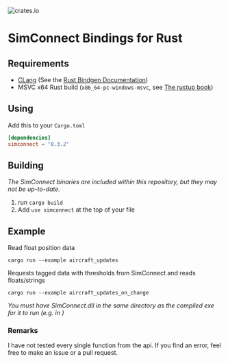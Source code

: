 ![crates.io](https://img.shields.io/crates/v/simconnect)

# SimConnect Bindings for Rust

## Requirements

- [CLang](https://clang.llvm.org/get_started.html) (See the [Rust Bindgen Documentation](https://rust-lang.github.io/rust-bindgen/requirements.html))
- MSVC x64 Rust build (`x86_64-pc-windows-msvc`, see [The rustup book](https://rust-lang.github.io/rustup/installation/windows.html))

## Using

Add this to your `Cargo.toml`

```toml
[dependencies]
simconnect = "0.3.2"
```

## Building

_The SimConnect binaries are included within this repository, but they may not be up-to-date._

1. run `cargo build`
2. Add `use simconnect` at the top of your file

## Example

Read float position data

```
cargo run --example aircraft_updates
```

Requests tagged data with thresholds from SimConnect and reads floats/strings

```
cargo run --example aircraft_updates_on_change
```

_You must have SimConnect.dll in the same directory as the compiled exe for it to run (e.g. in )_

### Remarks

I have not tested every single function from the api. If you find an error, feel free to make an issue or a pull request.

